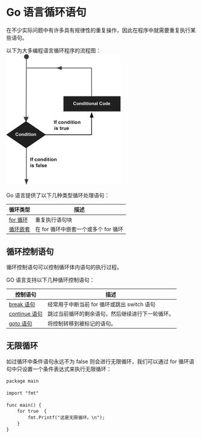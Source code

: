 # Go 语言循环语句

在不少实际问题中有许多具有规律性的重复操作，因此在程序中就需要重复执行某些语句。

以下为大多编程语言循环程序的流程图： ![](../img/loop_architecture.jpg)

Go 语言提供了以下几种类型循环处理语句：

| 循环类型 | 描述 |
| --- | --- |
| [for 循环](go-for-loop.html) | 重复执行语句块 |
| [循环嵌套](/go/go-nested-loops.html) | 在 for 循环中嵌套一个或多个 for 循环 |

## 循环控制语句

循环控制语句可以控制循环体内语句的执行过程。

GO 语言支持以下几种循环控制语句：

| 控制语句 | 描述 |
| --- | --- |
| [break 语句](/go/go-break-statement.html) | 经常用于中断当前 for 循环或跳出 switch 语句 |
| [continue 语句](/go/go-continue-statement.html) | 跳过当前循环的剩余语句，然后继续进行下一轮循环。 |
| [goto 语句](/go/go-goto-statement.html) | 将控制转移到被标记的语句。 |

## 无限循环

如过循环中条件语句永远不为 false 则会进行无限循环，我们可以通过 for 循环语句中只设置一个条件表达式来执行无限循环：

```
package main

import "fmt"

func main() {
    for true  {
        fmt.Printf("这是无限循环。\n");
    }
}

```

